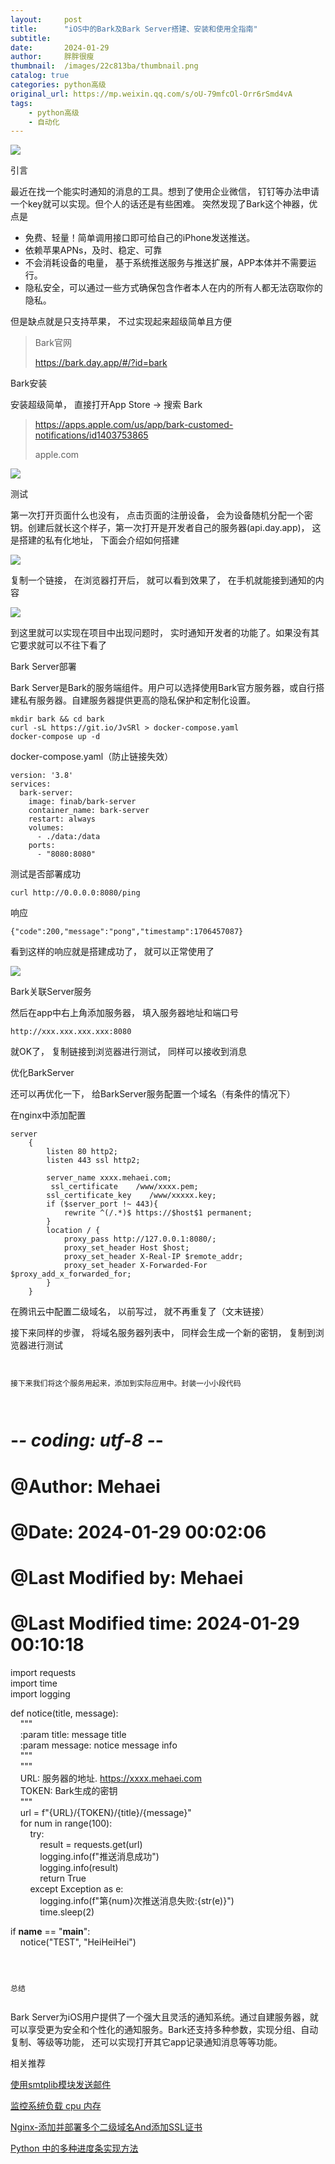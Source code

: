 ```yaml
---
layout:     post
title:      "iOS中的Bark及Bark Server搭建、安装和使用全指南"
subtitle:   
date:       2024-01-29
author:     胖胖很瘦
thumbnail:  /images/22c813ba/thumbnail.png
catalog: true
categories: python高级
original_url: https://mp.weixin.qq.com/s/oU-79mfcOl-Orr6rSmd4vA
tags:
    - python高级
    - 自动化
---
```


![](/images/22c813ba/1.png)

引言

最近在找一个能实时通知的消息的工具。想到了使用企业微信， 钉钉等办法申请一个key就可以实现。但个人的话还是有些困难。 突然发现了Bark这个神器，优点是

* 免费、轻量！简单调用接口即可给自己的iPhone发送推送。
* 依赖苹果APNs，及时、稳定、可靠
* 不会消耗设备的电量， 基于系统推送服务与推送扩展，APP本体并不需要运行。
* 隐私安全，可以通过一些方式确保包含作者本人在内的所有人都无法窃取你的隐私。

但是缺点就是只支持苹果， 不过实现起来超级简单且方便

> Bark官网
>
> https://bark.day.app/#/?id=bark

Bark安装

安装超级简单， 直接打开App Store -> 搜索 Bark

> https://apps.apple.com/us/app/bark-customed-notifications/id1403753865
>
> apple.com

![](/images/22c813ba/2.png)

测试

第一次打开页面什么也没有， 点击页面的注册设备， 会为设备随机分配一个密钥。创建后就长这个样子，第一次打开是开发者自己的服务器(api.day.app)， 这是搭建的私有化地址， 下面会介绍如何搭建

![](/images/22c813ba/3.png)

复制一个链接， 在浏览器打开后， 就可以看到效果了， 在手机就能接到通知的内容

![](/images/22c813ba/4.png)

到这里就可以实现在项目中出现问题时， 实时通知开发者的功能了。如果没有其它要求就可以不往下看了

Bark Server部署

Bark Server是Bark的服务端组件。用户可以选择使用Bark官方服务器，或自行搭建私有服务器。自建服务器提供更高的隐私保护和定制化设置。

```
mkdir bark && cd bark  
curl -sL https://git.io/JvSRl > docker-compose.yaml  
docker-compose up -d
```

docker-compose.yaml（防止链接失效）

```
version: '3.8'  
services:  
  bark-server:  
    image: finab/bark-server  
    container_name: bark-server  
    restart: always  
    volumes:  
      - ./data:/data  
    ports:  
      - "8080:8080"
```

测试是否部署成功

```
curl http://0.0.0.0:8080/ping
```

响应

```
{"code":200,"message":"pong","timestamp":1706457087}
```

看到这样的响应就是搭建成功了， 就可以正常使用了

![](/images/22c813ba/5.png)

Bark关联Server服务

然后在app中右上角添加服务器， 填入服务器地址和端口号

```
http://xxx.xxx.xxx.xxx:8080
```

就OK了， 复制链接到浏览器进行测试， 同样可以接收到消息

优化BarkServer

还可以再优化一下， 给BarkServer服务配置一个域名（有条件的情况下）

在nginx中添加配置

```
server  
    {  
        listen 80 http2;  
        listen 443 ssl http2;  
          
        server_name xxxx.mehaei.com;  
         ssl_certificate    /www/xxxx.pem;  
        ssl_certificate_key    /www/xxxxx.key;  
        if ($server_port !~ 443){  
            rewrite ^(/.*)$ https://$host$1 permanent;  
        }  
        location / {  
            proxy_pass http://127.0.0.1:8080/;  
            proxy_set_header Host $host;  
            proxy_set_header X-Real-IP $remote_addr;  
            proxy_set_header X-Forwarded-For $proxy_add_x_forwarded_for;  
        }  
    }
```

在腾讯云中配置二级域名， 以前写过， 就不再重复了（文末链接）

接下来同样的步骤， 将域名服务器列表中， 同样会生成一个新的密钥， 复制到浏览器进行测试

```


接下来我们将这个服务用起来，添加到实际应用中。封装一小小段代码



```
# -*- coding: utf-8 -*-  
# @Author: Mehaei  
# @Date: 2024-01-29 00:02:06  
# @Last Modified by: Mehaei  
# @Last Modified time: 2024-01-29 00:10:18  
  
import requests  
import time  
import logging  
  
  
def notice(title, message):  
    """  
    :param title: message title  
    :param message: notice message info  
    """  
    """  
    URL: 服务器的地址. https://xxxx.mehaei.com  
    TOKEN: Bark生成的密钥  
    """  
    url = f"{URL}/{TOKEN}/{title}/{message}"  
    for num in range(100):  
        try:  
            result = requests.get(url)  
            logging.info(f"推送消息成功")  
            logging.info(result)  
            return True  
        except Exception as e:  
            logging.info(f"第{num}次推送消息失败:{str(e)}")  
            time.sleep(2)  
  
  
if __name__ == "__main__":  
    notice("TEST", "HeiHeiHei")
```



总结


```

Bark Server为iOS用户提供了一个强大且灵活的通知系统。通过自建服务器，就可以享受更为安全和个性化的通知服务。Bark还支持多种参数，实现分组、自动复制、等级等功能， 还可以实现打开其它app记录通知消息等等功能。

相关推荐

[使用smtplib模块发送邮件](http://mp.weixin.qq.com/s?__biz=MzUyMzk3OTYyMQ==&mid=2247483706&idx=1&sn=f5c99834830f99830198ecb871e7bdd7&chksm=fa351f30cd429626585c302c6d92acace5d92fe18aa5b45b253ba86e13a274d5b024faa07083&scene=21#wechat_redirect)

[监控系统负载 cpu 内存](http://mp.weixin.qq.com/s?__biz=MzUyMzk3OTYyMQ==&mid=2247483698&idx=1&sn=dabd7da88d6b996a88c40969618a626b&chksm=fa351f38cd42962e27f5f23ab52a7248d3a9521361e4ae8cdfe9cb7c3d4d874b545d141fd918&scene=21#wechat_redirect)

[Nginx-添加并部署多个二级域名And添加SSL证书](http://mp.weixin.qq.com/s?__biz=MzUyMzk3OTYyMQ==&mid=2247487751&idx=1&sn=e4a6013fcf0ff3364ad1a54068f4431d&chksm=fa350f0dcd42861bc8f3b359d0475e1f888be32fbad672bf45f6fd1de25121989954245ef35b&scene=21#wechat_redirect)

[Python 中的多种进度条实现方法](http://mp.weixin.qq.com/s?__biz=MzUyMzk3OTYyMQ==&mid=2247487870&idx=1&sn=1480a8f5c6a08f3b16911c39e466308a&chksm=fa350f74cd428662f5ddccd22dace1fc4de561d44b452638e0c7e5eba7bcc89cfdd93bef1430&scene=21#wechat_redirect)